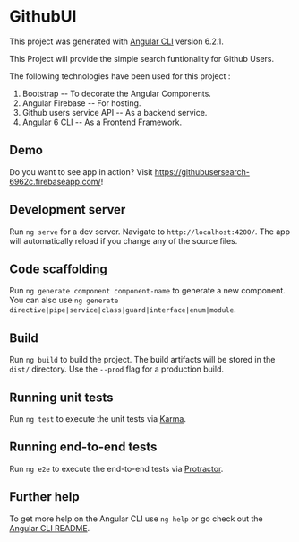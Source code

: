 # GithubUI

This project was generated with [Angular CLI](https://github.com/angular/angular-cli) version 6.2.1.

This Project will provide the simple search funtionality for Github Users.

The following technologies have been used for this project :

1. Bootstrap -- To decorate the Angular Components.
2. Angular Firebase -- For hosting.
3. Github users service API -- As a backend service.
4. Angular 6 CLI -- As a Frontend Framework.

## Demo
Do you want to see app in action? Visit https://githubusersearch-6962c.firebaseapp.com/!

## Development server

Run `ng serve` for a dev server. Navigate to `http://localhost:4200/`. The app will automatically reload if you change any of the source files.

## Code scaffolding

Run `ng generate component component-name` to generate a new component. You can also use `ng generate directive|pipe|service|class|guard|interface|enum|module`.

## Build

Run `ng build` to build the project. The build artifacts will be stored in the `dist/` directory. Use the `--prod` flag for a production build.

## Running unit tests

Run `ng test` to execute the unit tests via [Karma](https://karma-runner.github.io).

## Running end-to-end tests

Run `ng e2e` to execute the end-to-end tests via [Protractor](http://www.protractortest.org/).

## Further help

To get more help on the Angular CLI use `ng help` or go check out the [Angular CLI README](https://github.com/angular/angular-cli/blob/master/README.md).
